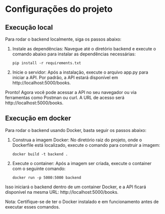# Configurações do projeto

## Execução local
Para rodar o backend localmente, siga os passos abaixo:

1. Instale as dependências: Navegue até o diretório backend e execute o comando abaixo para instalar as dependências necessárias:
    ```
    pip install -r requirements.txt
    ```
2. Inicie o servidor: Após a instalação, execute o arquivo app.py para iniciar a API. Por padrão, a API estará disponível em http://localhost:5000/books.

Pronto! Agora você pode acessar a API no seu navegador ou via ferramentas como Postman ou curl. A URL de acesso será http://localhost:5000/books.

## Execução em docker
Para rodar o backend usando Docker, basta seguir os passos abaixo:

1. Construa a imagem Docker: No diretório raiz do projeto, onde o Dockerfile está localizado, execute o comando para construir a imagem:
    ```
    docker build -t backend .
    ```
2. Execute o container: Após a imagem ser criada, execute o container com o seguinte comando:
    ```
    docker run -p 5000:5000 backend
    ```

Isso iniciará o backend dentro de um container Docker, e a API ficará disponível na mesma URL: http://localhost:5000/books.

Nota: Certifique-se de ter o Docker instalado e em funcionamento antes de executar esses comandos.
